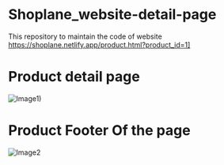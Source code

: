 # Shoplane_website-detail-page


This repository to maintain the code of website https://shoplane.netlify.app/product.html?product_id=1]

# Product detail page

![Image1)](https://user-images.githubusercontent.com/34008023/123064147-decc9e00-d3c2-11eb-9e18-98569e44de0c.png)


# Product Footer Of the page
![Image2](https://user-images.githubusercontent.com/34008023/123064118-d70cf980-d3c2-11eb-8975-9bb211e4a899.png)
